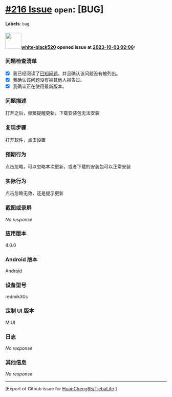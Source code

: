 # [\#216 Issue](https://github.com/HuanCheng65/TiebaLite/issues/216) `open`: [BUG] 
**Labels**: `bug`


#### <img src="https://avatars.githubusercontent.com/u/70088027?u=b4268550b3518330cc678e32452aa363ac273d4c&v=4" width="50">[white-black520](https://github.com/white-black520) opened issue at [2023-10-03 02:06](https://github.com/HuanCheng65/TiebaLite/issues/216):

### 问题检查清单

- [X] 我已经阅读了[已知问题](https://github.com/HuanCheng65/TiebaLite/discussions/214)，并且确认该问题没有被列出。
- [X] 我确认该问题没有被其他人报告过。
- [X] 我确认正在使用最新版本。

### 问题描述

打开之后，频繁提醒更新，下载安装包无法安装

### 复现步骤

打开软件，点击设置

### 预期行为

点击忽略，可以忽略本次更新，或者下载的安装包可以正常安装

### 实际行为

点击忽略无效，还是提示更新

### 截图或录屏

_No response_

### 应用版本

4.0.0

### Android 版本

Android

### 设备型号

redmik30s

### 定制 UI 版本

MIUI

### 日志

_No response_

### 其他信息

_No response_




-------------------------------------------------------------------------------



[Export of Github issue for [HuanCheng65/TiebaLite](https://github.com/HuanCheng65/TiebaLite).]

